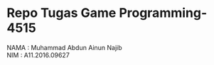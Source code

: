 <h1>Repo Tugas Game Programming-4515</h1>
NAMA : Muhammad Abdun Ainun Najib</br>
NIM : A11.2016.09627
